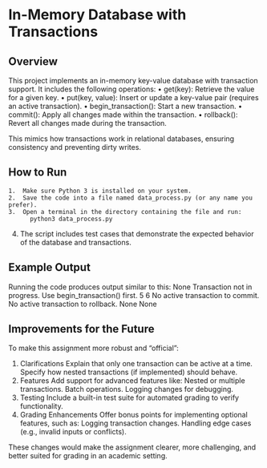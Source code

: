 # In-Memory Database with Transactions

## Overview

This project implements an in-memory key-value database with transaction support. It includes the following operations:
	•	get(key): Retrieve the value for a given key.
	•	put(key, value): Insert or update a key-value pair (requires an active transaction).
	•	begin_transaction(): Start a new transaction.
	•	commit(): Apply all changes made within the transaction.
	•	rollback(): Revert all changes made during the transaction.

This mimics how transactions work in relational databases, ensuring consistency and preventing dirty writes.

## How to Run
	1.	Make sure Python 3 is installed on your system.
	2.	Save the code into a file named data_process.py (or any name you prefer).
	3.	Open a terminal in the directory containing the file and run:
          python3 data_process.py
  4.	The script includes test cases that demonstrate the expected behavior of the database and transactions.

## Example Output

Running the code produces output similar to this:
  None
  Transaction not in progress. Use begin_transaction() first.
  5
  6
  No active transaction to commit.
  No active transaction to rollback.
  None
  None

## Improvements for the Future

To make this assignment more robust and “official”:
1. Clarifications
    Explain that only one transaction can be active at a time.
    Specify how nested transactions (if implemented) should behave.
2. Features
   Add support for advanced features like:
   Nested or multiple transactions.
   Batch operations.
   Logging changes for debugging.
3. Testing
   Include a built-in test suite for automated grading to verify functionality.
4. Grading Enhancements
   Offer bonus points for implementing optional features, such as:
   Logging transaction changes.
   Handling edge cases (e.g., invalid inputs or conflicts).

These changes would make the assignment clearer, more challenging, and better suited for grading in an academic setting.
